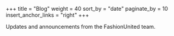 +++
title = "Blog"
weight = 40
sort_by = "date"
paginate_by = 10
insert_anchor_links = "right"
+++

Updates and announcements from the FashionUnited team.